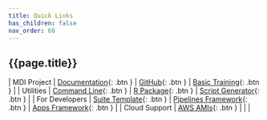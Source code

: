 ```yaml
---
title: Quick Links
has_children: false
nav_order: 60
---
```


## {{page.title}}

| MDI Project | [Documentation](https://midataint.github.io/ "Michigan Data Interface project"){: .btn } | [GitHub](https://github.com/MiDataInt/ "Michigan Data Interface repositories"){: .btn } | [Basic Training](/mdi-basic-training "Skills development for beginners and beyond"){: .btn } | 
| Utilities | [Command Line](/mdi "The mdi command line interface"){: .btn } | [R Package](/mdi-manager "The mdi-manager R package"){: .btn } | [Script Generator](https://wilsonte-umich.shinyapps.io/mdi-script-generator "Generate launch scripts for your desktop or laptop"){: .btn } | 
| For Developers |  [Suite Template](/mdi-suite-template "Creation and structure of MDI tools suites"){: .btn } | [Pipelines Framework](/mdi-pipelines-framework "Support code for Stage 1 pipeline development"){: .btn }  | [Apps Framework](/mdi-apps-framework "Support code for Stage 2 Apps development"){: .btn } | 
| Cloud Support | [AWS AMIs](https://us-east-2.console.aws.amazon.com/ec2/v2/home?region=us-east-2#Images:visibility=public-images;v=3;search=:Michigan%20Data%20Interface "Amazon machine images for container building and public web servers"){: .btn } | | | 
